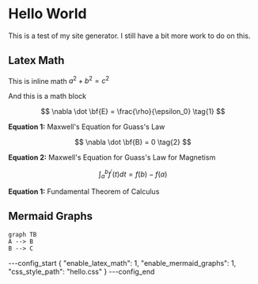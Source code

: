 # Hello World 

This is a test of my site generator. I still have a bit more work to do on this.

## Latex Math

This is inline math $a^2 + b^2 = c^2$

And this is a math block

$$
\nabla \dot \bf{E} = \frac{\rho}{\epsilon_0} \tag{1}
$$

**Equation 1:** Maxwell's Equation for Guass's Law 

$$
\nabla \dot \bf{B} = 0 \tag{2}
$$

**Equation 2:** Maxwell's Equation for Guass's Law for Magnetism

$$
\int_{a}^{b} f^{'} (t) dt = f(b) - f(a) \tag{1}
$$

**Equation 1:** Fundamental Theorem of Calculus


## Mermaid Graphs

~~~mermaid
graph TB
A --> B
B --> C
~~~

---config_start
{
    "enable_latex_math": 1, 
    "enable_mermaid_graphs": 1,
    "css_style_path": "hello.css"
}
---config_end
